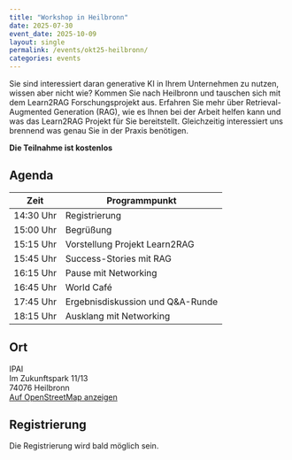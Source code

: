 ```yaml
---
title: "Workshop in Heilbronn"
date: 2025-07-30
event_date: 2025-10-09
layout: single
permalink: /events/okt25-heilbronn/
categories: events
---
```


Sie sind interessiert daran generative KI in Ihrem Unternehmen zu nutzen, wissen aber nicht wie? Kommen Sie nach Heilbronn und tauschen sich mit dem Learn2RAG Forschungsprojekt aus. Erfahren Sie mehr über Retrieval-Augmented Generation (RAG), wie es Ihnen bei der Arbeit helfen kann und was das Learn2RAG Projekt für Sie bereitstellt. Gleichzeitig interessiert uns brennend was genau Sie in der Praxis benötigen.

**Die Teilnahme ist kostenlos**

## Agenda

| **Zeit** | **Programmpunkt** |
|---|---|
| 14:30 Uhr | Registrierung |
| 15:00 Uhr | Begrüßung |
| 15:15 Uhr | Vorstellung Projekt Learn2RAG | 
| 15:45 Uhr | Success-Stories mit RAG | 
| 16:15 Uhr | Pause mit Networking | 
| 16:45 Uhr | World Café | 
| 17:45 Uhr | Ergebnisdiskussion und Q&A-Runde | 
| 18:15 Uhr | Ausklang mit Networking | 

## Ort

IPAI<br/>
Im Zukunftspark 11/13<br/>
74076 Heilbronn<br/>
[Auf OpenStreetMap anzeigen](https://www.openstreetmap.org/way/1135621542)

## Registrierung

Die Registrierung wird bald möglich sein.

<!--Die Registrierung des Workshops wird durch den [eco - Verband der Internetwirtschaft e.V.](https://www.eco.de/event/learn2rag-workshop-11092025/) abgewickelt. 

<link rel="stylesheet" type="text/css" href="https://pretix.eu/demo/democon/widget/v2.css">
<script type="text/javascript" src="https://pretix.eu/widget/v2.en.js" async></script>
<pretix-widget event="https://pretix.eu/eco-ev/Learn2RAG-300925/"></pretix-widget>
<noscript>
   <div class="pretix-widget">
        <div class="pretix-widget-info-message">
            JavaScript ist in Ihrem Browser deaktiviert. Um unseren Ticketshop ohne JavaScript aufzurufen, klicken Sie bitte <a target="_blank" rel="noopener" href="https://pretix.eu/eco-ev/Learn2RAG-300925/">hier</a>.
        </div>
    </div>
</noscript>-->